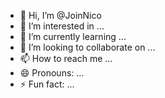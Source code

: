 - 👋 Hi, I’m @JoinNico
- 👀 I’m interested in ...
- 🌱 I’m currently learning ...
- 💞️ I’m looking to collaborate on ...
- 📫 How to reach me ...
- 😄 Pronouns: ...
- ⚡ Fun fact: ...

<!---
JoinNico/JoinNico is a ✨ special ✨ repository because its `README.md` (this file) appears on your GitHub profile.
You can click the Preview link to take a look at your changes.
--->
